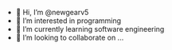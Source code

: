- 👋 Hi, I’m @newgearv5
- 👀 I’m interested in programming
- 🌱 I’m currently learning software engineering
- 💞️ I’m looking to collaborate on ...

<!---
TanjiroBO/TanjiroBO is a ✨ special ✨ repository because its `README.md` (this file) appears on your GitHub profile.
You can click the Preview link to take a look at your changes.
--->
